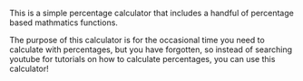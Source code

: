 This is a simple percentage calculator that includes a handful of percentage based mathmatics functions.

The purpose of this calculator is for the occasional time you need to calculate with percentages, but you have forgotten, 
so instead of searching youtube for tutorials on how to calculate percentages, you can use this calculator!
